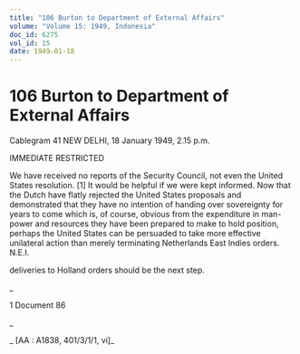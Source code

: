 ```yaml
---
title: "106 Burton to Department of External Affairs"
volume: "Volume 15: 1949, Indonesia"
doc_id: 6275
vol_id: 15
date: 1949-01-18
---
```


# 106 Burton to Department of External Affairs

Cablegram 41 NEW DELHI, 18 January 1949, 2.15 p.m.

IMMEDIATE RESTRICTED

We have received no reports of the Security Council, not even the United States resolution. [1] It would be helpful if we were kept informed. Now that the Dutch have flatly rejected the United States proposals and demonstrated that they have no intention of handing over sovereignty for years to come which is, of course, obvious from the expenditure in man-power and resources they have been prepared to make to hold position, perhaps the United States can be persuaded to take more effective unilateral action than merely terminating Netherlands East Indies orders. N.E.I.

deliveries to Holland orders should be the next step.

_

1 Document 86

_

_ [AA : A1838, 401/3/1/1, vi]_
